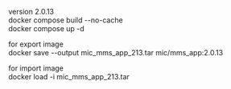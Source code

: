 version 2.0.13\
docker compose build --no-cache\
docker compose up -d

for export image\
docker save --output mic_mms_app_213.tar mic/mms_app:2.0.13

for import image\
docker load -i mic_mms_app_213.tar